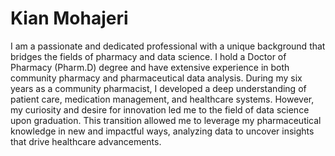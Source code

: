 # Kian Mohajeri
I am a passionate and dedicated professional with a unique background that bridges the fields of pharmacy and data science. I hold a Doctor of Pharmacy (Pharm.D) degree and have extensive experience in both community pharmacy and pharmaceutical data analysis.
During my six years as a community pharmacist, I developed a deep understanding of patient care, medication management, and healthcare systems. However, my curiosity and desire for innovation led me to the field of data science upon graduation. This transition allowed me to leverage my pharmaceutical knowledge in new and impactful ways, analyzing data to uncover insights that drive healthcare advancements.
